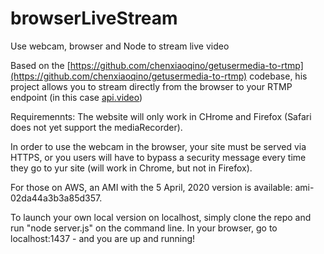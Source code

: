 # browserLiveStream
Use webcam, browser and Node to stream live video

Based on the [https://github.com/chenxiaoqino/getusermedia-to-rtmp](https://github.com/chenxiaoqino/getusermedia-to-rtmp) codebase, 
his project allows you to stream directly from the browser to your RTMP endpoint (in this case [api.video](https://api.video))

Requiremennts:  The website will only work in CHrome and Firefox (Safari does not yet support the mediaRecorder).

In order to use the webcam in the browser, your site must be served via HTTPS, or you users will have to bypass a security message every time they go to yur site (will work in Chrome, but not in Firefox).

For those on AWS, an AMI with the 5 April, 2020 version is available: ami-02da44a3b3a85d357.

To launch your own local version on localhost, simply clone the repo and run "node server.js" on the command line. In your browser, go to  localhost:1437 - and you are up and running!

